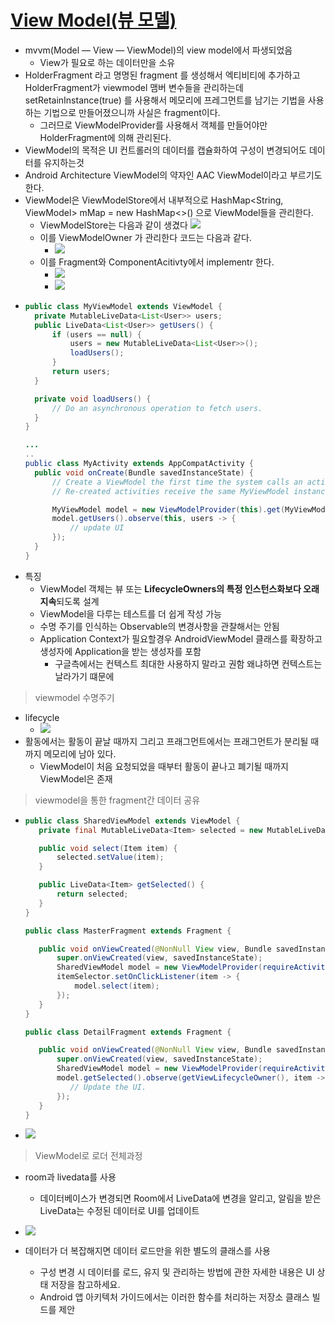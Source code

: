 [View Model(뷰 모델)](https://developer.android.com/topic/libraries/architecture/viewmodel?hl=ko#java)
===
* mvvm(Model — View — ViewModel)의 view model에서 파생되었음
  * View가 필요로 하는 데이터만을 소유
* HolderFragment 라고 명명된 fragment 를 생성해서 엑티비티에 추가하고 HolderFragment가 viewmodel 맴버 변수들을 관리하는데 setRetainInstance(true) 를 사용해서 메모리에 프레그먼트를 남기는 기법을 사용하는 기법으로 만들어졌으니까 사실은 fragment이다.
  * 그러므로 ViewModelProvider를 사용해서 객체를 만들어야만 HolderFragment에 의해 관리된다.
* ViewModel의 목적은 UI 컨트롤러의 데이터를 캡슐화하여 구성이 변경되어도 데이터를 유지하는것
* Android Architecture ViewModel의 약자인 AAC ViewModel이라고 부르기도 한다.
* ViewModel은 ViewModelStore에서 내부적으로 HashMap<String, ViewModel> mMap = new HashMap<>() 으로 ViewModel들을 관리한다.
  * ViewModelStore는 다음과 같이 생겼다
  ![](img/viewModelStore.png)
  * 이를 ViewModelOwner 가 관리한다 코드는 다음과 같다.
    * ![](img/viewModelStoreOwner.png)
  * 이를 Fragment와 ComponentAcitivty에서 implementr 한다.
    * ![](img/ComponetActivityViewModelStore.png)
    * ![](img/fragmentViewModelStore.png)
* ```java 
  public class MyViewModel extends ViewModel {
    private MutableLiveData<List<User>> users;
    public LiveData<List<User>> getUsers() {
        if (users == null) {
            users = new MutableLiveData<List<User>>();
            loadUsers();
        }
        return users;
    }

    private void loadUsers() {
        // Do an asynchronous operation to fetch users.
    }
  }

  ...
  ..
  public class MyActivity extends AppCompatActivity {
    public void onCreate(Bundle savedInstanceState) {
        // Create a ViewModel the first time the system calls an activity's onCreate() method.
        // Re-created activities receive the same MyViewModel instance created by the first activity.

        MyViewModel model = new ViewModelProvider(this).get(MyViewModel.class);
        model.getUsers().observe(this, users -> {
            // update UI
        });
    }
  }
* 특징
  * ViewModel 객체는 뷰 또는 **LifecycleOwners의 특정 인스턴스화보다 오래 지속**되도록 설계
  * ViewModel을 다루는 테스트를 더 쉽게 작성 가능
  * 수명 주기를 인식하는 Observable의 변경사항을 관찰해서는 안됨
  * Application Context가 필요할경우 AndroidViewModel 클래스를 확장하고 생성자에 Application을 받는 생성자를 포함
    * 구글측에서는 컨텍스트 최대한 사용하지 말라고 권함 왜냐하면 컨텍스트는 날라가기 떄문에

> viewmodel 수명주기
* lifecycle
  * ![](img/viewmodel_lifecycle_comparewith_activity.png)
* 활동에서는 활동이 끝날 때까지 그리고 프래그먼트에서는 프래그먼트가 분리될 때까지 메모리에 남아 있다.
  * ViewModel이 처음 요청되었을 때부터 활동이 끝나고 폐기될 때까지 ViewModel은 존재

> viewmodel을 통한 fragment간 데이터 공유
* ```java
  public class SharedViewModel extends ViewModel {
     private final MutableLiveData<Item> selected = new MutableLiveData<Item>();

     public void select(Item item) { 
         selected.setValue(item);
     }

     public LiveData<Item> getSelected() {
         return selected;
     }
  } 

  public class MasterFragment extends Fragment { 

     public void onViewCreated(@NonNull View view, Bundle savedInstanceState) {
         super.onViewCreated(view, savedInstanceState);
         SharedViewModel model = new ViewModelProvider(requireActivity()).get(SharedViewModel.class);
         itemSelector.setOnClickListener(item -> {
             model.select(item);
         });
     }
  }

  public class DetailFragment extends Fragment {

     public void onViewCreated(@NonNull View view, Bundle savedInstanceState) {
         super.onViewCreated(view, savedInstanceState);
         SharedViewModel model = new ViewModelProvider(requireActivity()).get(SharedViewModel.class);
         model.getSelected().observe(getViewLifecycleOwner(), item -> {
            // Update the UI.
         });
     }
  }
* ![](img/viewmodel_fragment.png)

> ViewModel로 로더 전체과정
* room과 livedata를 사용
  * 데이터베이스가 변경되면 Room에서 LiveData에 변경을 알리고, 알림을 받은 LiveData는 수정된 데이터로 UI를 업데이트
* ![](img/viewmodel_dataload.png)

* 데이터가 더 복잡해지면 데이터 로드만을 위한 별도의 클래스를 사용
  * 구성 변경 시 데이터를 로드, 유지 및 관리하는 방법에 관한 자세한 내용은 UI 상태 저장을 참고하세요.
  * Android 앱 아키텍처 가이드에서는 이러한 함수를 처리하는 저장소 클래스 빌드를 제안
